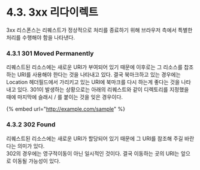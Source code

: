 # 4.3. 3xx 리다이렉트

3xx 리스폰스는 리퀘스트가 정상적으로 처리를 종료하기 위해 브라우저 측에서 특별한 처리를 수행해야 함을 나타낸다.

### 4.3.1 301 Moved Permanently

리퀘스트된 리소스에는 새로운 URI가 부여되어 있기 때문에 이후로는 그 리소스를 찹조하는 URI를 사용해야 한다는 것을 나타내고 있다. 결국 북마크하고 있는 경우에는 Location 헤더필드에서 가리키고 있는 URI에 북마크를 다시 하는게 좋다는 것을 나타내고 있다. 301이 발생하는 상황으로는 아래의 리퀘스트와 같이 디렉토리를 지정했을 때에 마지막에 슬래시 / 를 붙이는 것을 잊은 경우이다.

{% embed url="http://example.com/sample" %}

### 4.3.2 302 Found

리퀘스트된 리소스에는 새로운 URI가 할당되어 있기 때문에 그 URI를 참조해 주길 바란다는 의미가 있다.  
302의 경우에는 영구적이동이 아닌 일시적인 것이다. 결국 이동하는 곳의 URI는 앞으로 이동될 가능성이 있다.



